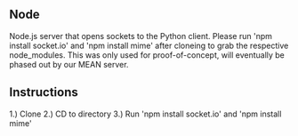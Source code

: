 Node
----
Node.js server that opens sockets to the Python client. Please run 'npm install socket.io' and 'npm install mime' after cloneing to grab the respective node_modules. This was only used for proof-of-concept, will eventually be phased out by our MEAN server.

Instructions
------------
1.) Clone
2.) CD to directory
3.) Run 'npm install socket.io' and 'npm install mime'
